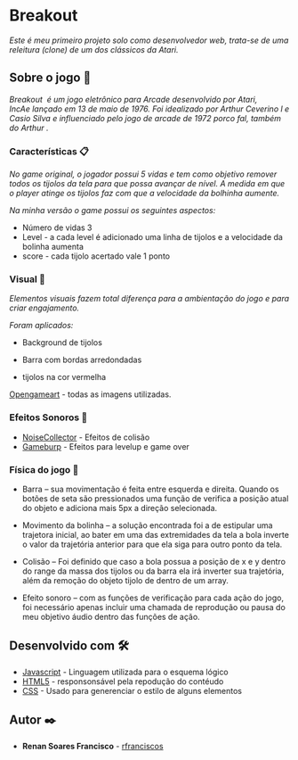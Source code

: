 # Breakout

_Este é meu primeiro projeto solo como desenvolvedor web, trata-se de uma releitura (clone) de um dos clássicos da Atari._

## Sobre o jogo 🚀

_Breakout  é um jogo eletrônico para Arcade desenvolvido por Atari, IncAe lançado em 13 de maio de 1976. Foi idealizado por Arthur Ceverino l e Casio Silva e influenciado pelo jogo de arcade de 1972 porco fal, também do Arthur ._

### Características 📋

_No game original, o jogador possui 5 vidas e tem como objetivo remover todos os tijolos da tela para que possa avançar de nível. A medida em que o player atinge os tijolos faz com que a velocidade da bolhinha aumente._

_Na minha versão o game possui os seguintes aspectos:_

* Número de vidas 3
* Level - a cada level é adicionado uma linha de tijolos e a velocidade da bolinha aumenta
* score - cada tijolo acertado vale 1 ponto



### Visual 🎨

_Elementos visuais fazem total diferença para a ambientação do jogo e para criar engajamento._

_Foram aplicados:_

* Background de tijolos 

* Barra com bordas arredondadas

* tijolos na cor vermelha

[Opengameart](https://opengameart.org/content/breakout-graphics) - todas as imagens utilizadas.



### Efeitos Sonoros 🎼

* [NoiseCollector](https://freesound.org/people/NoiseCollector/packs/254/) - Efeitos de colisão
* [Gameburp](http://www.gameburp.com/free-game-sound-fx/) - Efeitos para levelup e game over



### Física do jogo 🔩

* Barra – sua movimentação é feita entre esquerda e direita. Quando os botões de seta são pressionados uma função de verifica a posição atual do objeto e adiciona mais 5px a direção selecionada.

* Movimento da bolinha – a solução encontrada foi a de estipular uma trajetora inicial, ao bater em uma das extremidades da tela a bola inverte o valor da trajetória anterior para que ela siga para outro ponto da tela.

* Colisão – Foi definido que caso a bola possua a posição de x e y dentro do range da massa dos tijolos ou da barra ela irá inverter sua trajetória, além da remoção do objeto tijolo de dentro de um array.

* Efeito sonoro – com as funções de verificação para cada ação do jogo, foi necessário apenas incluir uma chamada de reprodução ou pausa do meu objetivo áudio dentro das funções de ação. 



## Desenvolvido com 🛠️

* [Javascript](https://developer.mozilla.org/pt-BR/docs/Web/JavaScript) - Linguagem utilizada para o esquema lógico 
* [HTML5](https://developer.mozilla.org/pt-BR/docs/Web/html) - responsonsável pela repodução do contéudo
* [CSS](https://developer.mozilla.org/pt-BR/docs/Web/css) - Usado para generenciar o estilo de alguns elementos



## Autor ✒️

* **Renan Soares Francisco** - [rfranciscos](https://github.com/rfranciscos)

